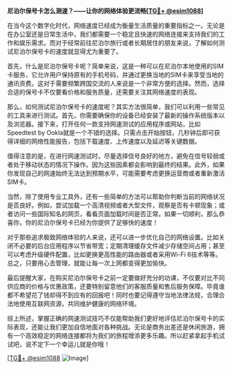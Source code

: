 **尼泊尔保号卡怎么测速？——让你的网络体验更流畅[[TG💪+ @esim1088](https://t.me/s/esim1088)]**

在当今这个数字化时代，网络速度已经成为衡量生活质量的重要指标之一。无论是在办公室还是日常生活中，我们都需要一个稳定且快速的网络连接来支持我们的工作和娱乐需求。而对于经常前往尼泊尔旅行或者长期居住的朋友来说，了解如何测试尼泊尔保号卡的速度就显得尤为重要了。

首先，什么是尼泊尔保号卡呢？简单来说，这是一种可以在尼泊尔本地使用的SIM卡服务，它允许用户保持原有的手机号码，并通过更换当地的SIM卡来享受当地的通讯资费。这对于需要频繁跨国交流的人来说是一个非常方便的选择。然而，选择合适的保号卡不仅要看价格和服务质量，还需要关注其网络速度的表现。

那么，如何测试尼泊尔保号卡的速度呢？其实方法很简单，我们可以利用一些常见的工具来进行测试。首先，你需要确保你的设备已经安装了最新的操作系统版本以及浏览器。接下来，打开任何一款支持网速测试的应用程序或网站，比如Speedtest by Ookla就是一个不错的选择。只需点击开始按钮，几秒钟后即可获得详细的网络性能报告，包括下载速度、上传速度以及延迟等关键数据。

值得注意的是，在进行网速测试时，尽量选择信号良好的地方，避免在信号较弱或者处于移动状态的情况下操作。因为这些因素都会影响到最终的结果。此外，如果你发现自己的网速始终无法达到预期水平，可能需要考虑更换运营商或者重新激活SIM卡。

当然，除了使用专业工具外，还有一些简单的方法可以帮助你判断当前的网络状况是否良好。例如，尝试加载一个高清视频或者大型文件，观察是否有卡顿现象；或者访问一些国际知名的网页，看看页面加载时间是否正常。如果一切顺利，那么恭喜你，你的尼泊尔保号卡已经为你提供了足够快的速度！

对于那些追求极致网络体验的人来说，还可以进一步优化自己的网络设置。比如关闭不必要的后台应用程序以节省带宽；定期清理缓存文件减少存储空间占用；甚至可以考虑升级硬件配置，比如更换更高性能的路由器或者采用Wi-Fi 6技术等等。总之，只要用心去管理，就能让每一次上网都变得更加愉快。

最后提醒大家，在购买尼泊尔保号卡之前一定要做好充分的功课，不仅要对比不同供应商的价格与优惠政策，还要特别留意他们的客服质量和售后服务保障。毕竟谁都不希望花了钱却得不到应有的回报吧！同时也要记得遵守当地法律法规，合理合法地使用互联网资源，共同维护健康的网络环境。

综上所述，掌握正确的网速测试技巧不仅能帮助我们更好地评估尼泊尔保号卡的实际表现，还能让我们更加自信地面对各种挑战。无论是商务出差还是休闲旅游，拥有一个高效稳定的网络连接都将为我们的旅程增添更多乐趣。所以赶紧拿起手机试试吧，说不定下一个幸运儿就是你哦！

[[TG💪+ @esim1088](https://t.me/s/esim1088) ![Image](https://i.postimg.cc/4NQfJmqS/Snipaste-2025-05-13-00-14-12.png)]